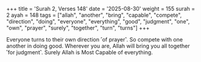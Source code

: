 +++
title = 'Surah 2, Verses 148'
date = '2025-08-30'
weight = 155
surah = 2
ayah = 148
tags = ["allah", "another", "bring", "capable", "compete", "direction", "doing", "everyone", "everything", "good", "judgment", "one", "own", "prayer", "surely", "together", "turn", "turns"]
+++

Everyone turns to their own direction ˹of prayer˺. So compete with one another in doing good. Wherever you are, Allah will bring you all together ˹for judgment˺. Surely Allah is Most Capable of everything.